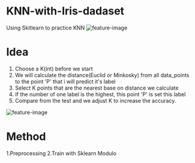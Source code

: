 # KNN-with-Iris-dadaset
Using Skitlearn to practice KNN
![feature-image](https://s3.amazonaws.com/assets.datacamp.com/blog_assets/Machine+Learning+R/iris-machinelearning.png)

# Idea
1. Choose a K(int) before we start
2. We will calculate the distance(Euclid or Minkosky) from all data_points to the point 'P' that i will predict it's label
3. Select K points that are the nearest base on distance we calculate
4. If the number of one label is the highest, this point 'P' is set this label
5. Compare from the test and we adjust K to increase the accuracy.

![feature-image](https://s3.amazonaws.com/assets.datacamp.com/blog_assets/Machine+Learning+R/iris-machinelearning.png)


# Method
1.Preprocessing
2.Train with Sklearn Modulo

